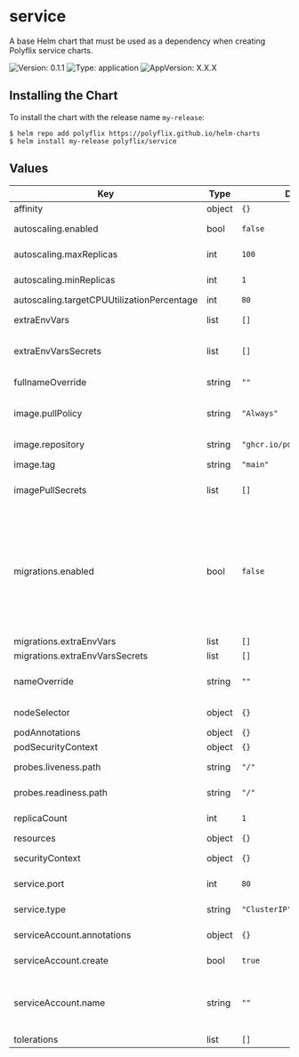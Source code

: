 # service

A base Helm chart that must be used as a dependency when creating Polyflix service charts.

![Version: 0.1.1](https://img.shields.io/badge/Version-0.1.1-informational?style=flat-square) ![Type: application](https://img.shields.io/badge/Type-application-informational?style=flat-square) ![AppVersion: X.X.X](https://img.shields.io/badge/AppVersion-X.X.X-informational?style=flat-square)

## Installing the Chart

To install the chart with the release name `my-release`:

```console
$ helm repo add polyflix https://polyflix.github.io/helm-charts
$ helm install my-release polyflix/service
```

## Values

| Key | Type | Default | Description |
|-----|------|---------|-------------|
| affinity | object | `{}` | Pod affinity |
| autoscaling.enabled | bool | `false` | Enable the auto scaling of the deployment. |
| autoscaling.maxReplicas | int | `100` | The maximum replicas for the deployment. |
| autoscaling.minReplicas | int | `1` | The minimum replicas for the deployment. |
| autoscaling.targetCPUUtilizationPercentage | int | `80` |  |
| extraEnvVars | list | `[]` | Extra env vars to pass to the migrations container |
| extraEnvVarsSecrets | list | `[]` | Extra secrets to use to populate the migration environment. |
| fullnameOverride | string | `""` | Override the entire release name |
| image.pullPolicy | string | `"Always"` | Define the image pulling behavior. Can be either Always or IfNotPresent. |
| image.repository | string | `"ghcr.io/polyflix/example"` | The repository of the image to deploy |
| image.tag | string | `"main"` | The image tag to deploy |
| imagePullSecrets | list | `[]` | A list of secrets that can be used by our deploymet to authenticate to registry. |
| migrations.enabled | bool | `false` | Set this to true if the service has PostgreSQL migrations to apply. We assume that the migrations are just another tag for the image. For example, if the image is : ghcr.io/polyflix/example:main the image migration should be located at : ghcr.io/polyflix/example:main-migrations |
| migrations.extraEnvVars | list | `[]` |  |
| migrations.extraEnvVarsSecrets | list | `[]` |  |
| nameOverride | string | `""` | Override the name of the release, by keeping the release name as suffix |
| nodeSelector | object | `{}` | A node selector configuration for our deployment |
| podAnnotations | object | `{}` | Annotations to add to the pod |
| podSecurityContext | object | `{}` | Security context of the pod |
| probes.liveness.path | string | `"/"` | The path for the Kubernetes liveness probe. |
| probes.readiness.path | string | `"/"` | The path for the Kubernetes readiness probe. |
| replicaCount | int | `1` | The number of replicas to deploy |
| resources | object | `{}` | The deployment resources |
| securityContext | object | `{}` | Security context of the deployment |
| service.port | int | `80` | The port of the service used to expose the deployment |
| service.type | string | `"ClusterIP"` | The type of service to expose the deployment |
| serviceAccount.annotations | object | `{}` | Annotations to add to the service account |
| serviceAccount.create | bool | `true` | Specifies whether a service account should be created |
| serviceAccount.name | string | `""` | The name of the service account to use. If not set and create is true, a name is generated using the fullname template |
| tolerations | list | `[]` | Tolerations for the pod |
